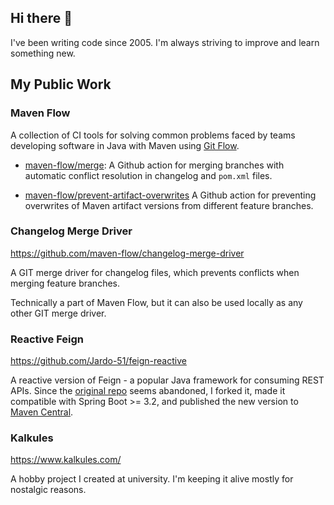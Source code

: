 ## Hi there 👋

<!--
**Jardo-51/jardo-51** is a ✨ _special_ ✨ repository because its `README.md` (this file) appears on your GitHub profile.

Here are some ideas to get you started:

- 🔭 I’m currently working on ...
- 🌱 I’m currently learning ...
- 👯 I’m looking to collaborate on ...
- 🤔 I’m looking for help with ...
- 💬 Ask me about ...
- 📫 How to reach me: ...
- 😄 Pronouns: ...
- ⚡ Fun fact: ...
-->

I've been writing code since 2005. I'm always striving to improve and learn something new.

## My Public Work

### Maven Flow

A collection of CI tools for solving common problems faced by teams developing software in Java with Maven using [Git Flow](https://nvie.com/posts/a-successful-git-branching-model/).

- [maven-flow/merge](https://github.com/marketplace/actions/maven-flow-merge): A Github action for merging branches with automatic conflict resolution in changelog and `pom.xml` files.

- [maven-flow/prevent-artifact-overwrites](https://github.com/marketplace/actions/prevent-maven-artifact-overwrites) A Github action for preventing overwrites of Maven artifact versions from different feature branches.

### Changelog Merge Driver

<https://github.com/maven-flow/changelog-merge-driver>

A GIT merge driver for changelog files, which prevents conflicts when merging feature branches.

Technically a part of Maven Flow, but it can also be used locally as any other GIT merge driver.

### Reactive Feign

<https://github.com/Jardo-51/feign-reactive>

A reactive version of Feign - a popular Java framework for consuming REST APIs. Since the [original repo](https://github.com/PlaytikaOSS/feign-reactive) seems abandoned, I forked it, made it compatible with Spring Boot >= 3.2, and published the new version to [Maven Central](https://search.maven.org/artifact/com.jardoapps.reactivefeign/feign-reactor/4.1.0/jar?eh=).

### Kalkules

<https://www.kalkules.com/>

A hobby project I created at university. I'm keeping it alive mostly for nostalgic reasons.
